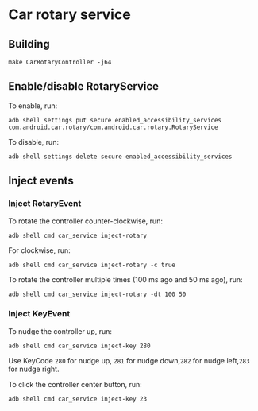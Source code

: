 # Car rotary service

## Building
```
make CarRotaryController -j64
```

## Enable/disable RotaryService
To enable, run:
```
adb shell settings put secure enabled_accessibility_services com.android.car.rotary/com.android.car.rotary.RotaryService
```
To disable, run:
```
adb shell settings delete secure enabled_accessibility_services
```

## Inject events

### Inject RotaryEvent
To rotate the controller counter-clockwise, run:
```
adb shell cmd car_service inject-rotary
```
For clockwise, run:
```
adb shell cmd car_service inject-rotary -c true
```
To rotate the controller multiple times (100 ms ago and 50 ms ago), run:
```
adb shell cmd car_service inject-rotary -dt 100 50
```

### Inject KeyEvent
To nudge the controller up, run:
```
adb shell cmd car_service inject-key 280
```
Use KeyCode ```280``` for nudge up, ```281``` for nudge down,```282``` for nudge left,```283``` for
nudge right.

To click the controller center button, run:
```
adb shell cmd car_service inject-key 23
```
